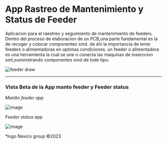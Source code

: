 # App Rastreo de Mantenimiento y Status de Feeder
Aplicacion para el raestreo y seguimiento de mantenimiento de feeders.
Dentro del proceso de elaboracion de un PCB,una parte fundamental es la de recoger y colocar componentes smd. de ahi la importancia de tener feeders o alimentadoras en optimas condiciones.
un feeder o alimentadora es una herramienta la cual se une o conecta las maquinas de inserccion smt,suministrando componentes smd de todo tipo.

![feeder draw](https://www1.smtbox.com/inc/uploads/SMT_Feeder_Lists_KS_Philips_Assembleon_Intelligent_Tape_Feeder_ITF_2_4022_591_91821_P_N_PA2654.png)
******************************************************************************************************************************
### Vista Beta de la App manto feeder y Feeder status
*Mantto feeder app*

![image](https://github.com/Echxvx2610/mantto_feeder/assets/99057175/7b0a11c7-997f-41ae-97e6-687e2dfe9b15)

*Feeder status app*

![image](https://github.com/Echxvx2610/mantto_feeder/assets/99057175/bc902995-8b38-46ec-a1f1-18a623767d72)

*logo Navico group ©️2023
